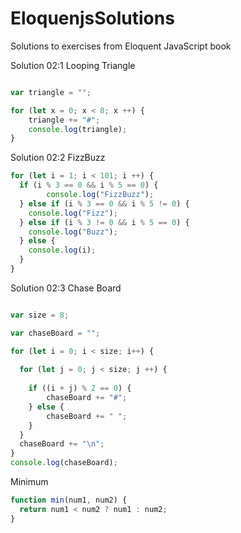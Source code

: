 # EloquenjsSolutions
Solutions to exercises from Eloquent JavaScript book

Solution 02:1 Looping Triangle

```javascript

var triangle = "";

for (let x = 0; x < 8; x ++) {
  	triangle += "#";
  	console.log(triangle);
}
```
Solution 02:2 FizzBuzz

```javascript
for (let i = 1; i < 101; i ++) {
  if (i % 3 == 0 && i % 5 == 0) {
    	console.log("FizzBuzz");
  } else if (i % 3 == 0 && i % 5 != 0) {
    console.log("Fizz");
  } else if (i % 3 != 0 && i % 5 == 0) {
    console.log("Buzz"); 
  } else {
  	console.log(i);
  }
}
```

Solution 02:3 Chase Board

```javascript

var size = 8;

var chaseBoard = "";

for (let i = 0; i < size; i++) {
   
  for (let j = 0; j < size; j ++) {
     
    if ((i + j) % 2 == 0) {
		chaseBoard += "#";
    } else {
    	chaseBoard += " ";
    }
  }
  chaseBoard += "\n";
}
console.log(chaseBoard);
```
Minimum
```javascript
function min(num1, num2) {
  return num1 < num2 ? num1 : num2;
}
```

